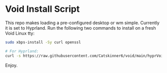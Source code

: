 # Void Install Script

This repo makes loading a pre-configured desktop or wm simple. Currently it is set to Hyprland.
Run the following two commands to install on a fresh Void Linux tty:

```bash
sudo xbps-install -Sy curl openssl

# For Hyprland:
curl -s https://raw.githubusercontent.com/Catskinner6/void/main/hyprVoid.sh | sh
```

Enjoy.
